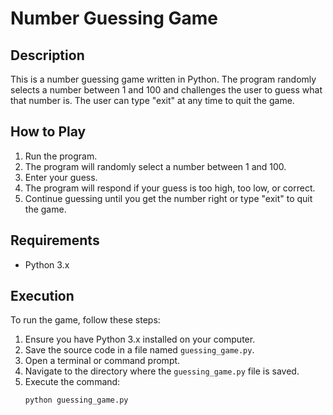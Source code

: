 # Number Guessing Game

## Description
This is a number guessing game written in Python. The program randomly selects a number between 1 and 100 and challenges the user to guess what that number is. The user can type "exit" at any time to quit the game.

## How to Play
1. Run the program.
2. The program will randomly select a number between 1 and 100.
3. Enter your guess.
4. The program will respond if your guess is too high, too low, or correct.
5. Continue guessing until you get the number right or type "exit" to quit the game.

## Requirements
- Python 3.x

## Execution
To run the game, follow these steps:

1. Ensure you have Python 3.x installed on your computer.
2. Save the source code in a file named `guessing_game.py`.
3. Open a terminal or command prompt.
4. Navigate to the directory where the `guessing_game.py` file is saved.
5. Execute the command:
   ```bash
   python guessing_game.py
